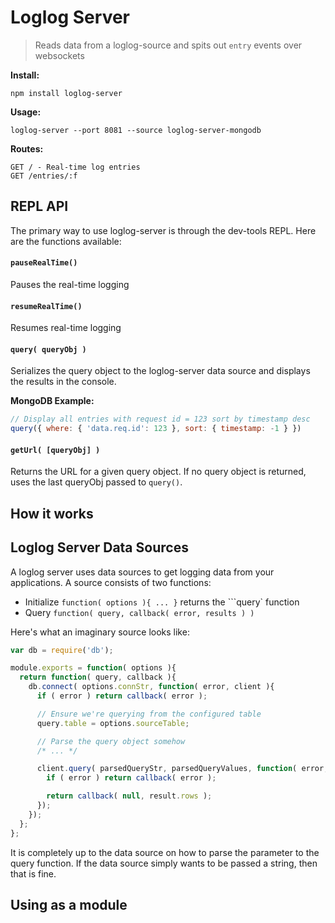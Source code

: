 # Loglog Server

> Reads data from a loglog-source and spits out `entry` events over websockets

__Install:__

```
npm install loglog-server
```

__Usage:__

```
loglog-server --port 8081 --source loglog-server-mongodb
```

__Routes:__

```
GET / - Real-time log entries
GET /entries/:f
```

## REPL API

The primary way to use loglog-server is through the dev-tools REPL. Here are the functions available:

#### ```pauseRealTime()```

Pauses the real-time logging

#### ```resumeRealTime()```

Resumes real-time logging

#### ```query( queryObj )```

Serializes the query object to the loglog-server data source and displays the results in the console.

__MongoDB Example:__

```javascript
// Display all entries with request id = 123 sort by timestamp desc
query({ where: { 'data.req.id': 123 }, sort: { timestamp: -1 } })
```

#### ```getUrl( [queryObj] )```

Returns the URL for a given query object. If no query object is returned, uses the last queryObj passed to `query()`.

## How it works

## Loglog Server Data Sources

A loglog server uses data sources to get logging data from your applications. A source consists of two functions:

* Initialize ```function( options ){ ... }``` returns the ```query` function
* Query ```function( query, callback( error, results ) )```

Here's what an imaginary source looks like:

```javascript
var db = require('db');

module.exports = function( options ){
  return function( query, callback ){
    db.connect( options.connStr, function( error, client ){
      if ( error ) return callback( error );

      // Ensure we're querying from the configured table
      query.table = options.sourceTable;

      // Parse the query object somehow
      /* ... */

      client.query( parsedQueryStr, parsedQueryValues, function( error, result ){
        if ( error ) return callback( error );

        return callback( null, result.rows );
      });
    });
  };
};
```

It is completely up to the data source on how to parse the parameter to the query function. If the data source simply wants to be passed a string, then that is fine.

## Using as a module
